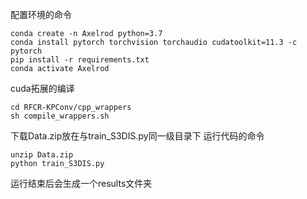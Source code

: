 配置环境的命令
```
conda create -n Axelrod python=3.7
conda install pytorch torchvision torchaudio cudatoolkit=11.3 -c pytorch
pip install -r requirements.txt
conda activate Axelrod
```
cuda拓展的编译
```
cd RFCR-KPConv/cpp_wrappers
sh compile_wrappers.sh
```
下载Data.zip放在与train_S3DIS.py同一级目录下
运行代码的命令
```
unzip Data.zip
python train_S3DIS.py 
```
运行结束后会生成一个results文件夹
